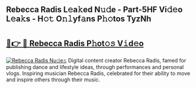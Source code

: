 ## Rebecca Radis L𝚎a𝚔ed N𝚞𝚍e - Part-5HF Vi𝚍𝚎o L𝚎a𝚔s - H𝚘𝚝 O𝚗𝚕yf𝚊ns P𝚑𝚘tos TyzNh

# <h2><a href="http://kfcirrp.oniu.top/?m=Rebecca+Radis">🔗👉 🔴 Rebecca Radis P𝚑ot𝚘𝚜 V𝚒d𝚎o</a></h2>

[![Rebecca Radis Nu𝚍e𝚜](https://i.imgur.com/0qMVB7G.gif)](http://kfcirrp.oniu.top/?m=Rebecca+Radis)
Digital content creator Rebecca Radis, famed for publishing dance and lifestyle ideas, through performances and personal vlogs. Inspiring musician Rebecca Radis, celebrated for their ability to move and inspire others through their music.  

